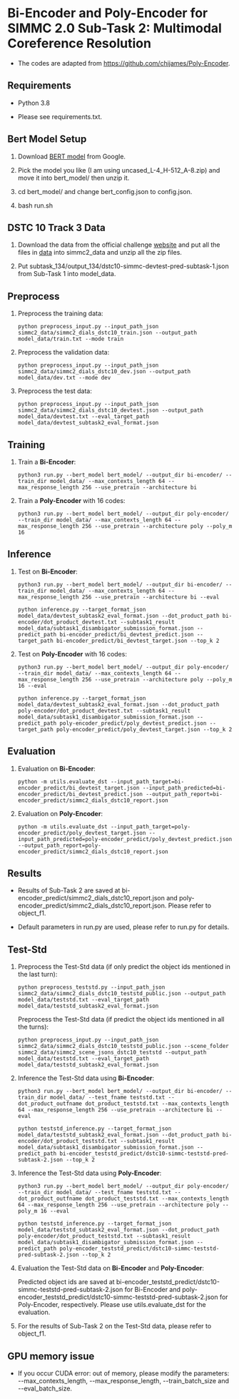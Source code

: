 # Bi-Encoder and Poly-Encoder for SIMMC 2.0 Sub-Task 2: Multimodal Coreference Resolution

- The codes are adapted from https://github.com/chijames/Poly-Encoder.


## Requirements

- Python 3.8

- Please see requirements.txt.


## Bert Model Setup

1. Download [BERT model](https://storage.googleapis.com/bert_models/2020_02_20/all_bert_models.zip) from Google.

2. Pick the model you like (I am using uncased_L-4_H-512_A-8.zip) and move it into bert_model/ then unzip it.

3. cd bert_model/ and change bert_config.json to config.json.

4. bash run.sh


## DSTC 10 Track 3 Data

1. Download the data from the official challenge [website](https://github.com/facebookresearch/simmc2) and put all the files in [data](https://github.com/facebookresearch/simmc2/tree/master/data) into simmc2_data and unzip all the zip files.

2. Put subtask_134/output_134/dstc10-simmc-devtest-pred-subtask-1.json from Sub-Task 1 into model_data.


## Preprocess

1. Preprocess the training data:

   ```shell
   python preprocess_input.py --input_path_json simmc2_data/simmc2_dials_dstc10_train.json --output_path model_data/train.txt --mode train
   ```

2. Preprocess the validation data:

   ```shell
   python preprocess_input.py --input_path_json simmc2_data/simmc2_dials_dstc10_dev.json --output_path model_data/dev.txt --mode dev
   ```

3. Preprocess the test data:

   ```shell
   python preprocess_input.py --input_path_json simmc2_data/simmc2_dials_dstc10_devtest.json --output_path model_data/devtest.txt --eval_target_path model_data/devtest_subtask2_eval_format.json
   ```


## Training

1. Train a **Bi-Encoder**:

   ```shell
   python3 run.py --bert_model bert_model/ --output_dir bi-encoder/ --train_dir model_data/ --max_contexts_length 64 --max_response_length 256 --use_pretrain --architecture bi
   ```

2. Train a **Poly-Encoder** with 16 codes:

   ```shell
   python3 run.py --bert_model bert_model/ --output_dir poly-encoder/ --train_dir model_data/ --max_contexts_length 64 --max_response_length 256 --use_pretrain --architecture poly --poly_m 16
   ```


## Inference

1. Test on **Bi-Encoder**:

   ```shell
   python3 run.py --bert_model bert_model/ --output_dir bi-encoder/ --train_dir model_data/ --max_contexts_length 64 --max_response_length 256 --use_pretrain --architecture bi --eval

   python inference.py --target_format_json model_data/devtest_subtask2_eval_format.json --dot_product_path bi-encoder/dot_product_devtest.txt --subtask1_result model_data/subtask1_disambigator_submission_format.json --predict_path bi-encoder_predict/bi_devtest_predict.json --target_path bi-encoder_predict/bi_devtest_target.json --top_k 2
   ```

2. Test on **Poly-Encoder** with 16 codes:

   ```shell
   python3 run.py --bert_model bert_model/ --output_dir poly-encoder/ --train_dir model_data/ --max_contexts_length 64 --max_response_length 256 --use_pretrain --architecture poly --poly_m 16 --eval

   python inference.py --target_format_json model_data/devtest_subtask2_eval_format.json --dot_product_path poly-encoder/dot_product_devtest.txt --subtask1_result model_data/subtask1_disambigator_submission_format.json --predict_path poly-encoder_predict/poly_devtest_predict.json --target_path poly-encoder_predict/poly_devtest_target.json --top_k 2
   ```


## Evaluation

1. Evaluation on **Bi-Encoder**:

   ```shell
   python -m utils.evaluate_dst --input_path_target=bi-encoder_predict/bi_devtest_target.json --input_path_predicted=bi-encoder_predict/bi_devtest_predict.json --output_path_report=bi-encoder_predict/simmc2_dials_dstc10_report.json
   ```

2. Evaluation on **Poly-Encoder**:

   ```shell
   python -m utils.evaluate_dst --input_path_target=poly-encoder_predict/poly_devtest_target.json --input_path_predicted=poly-encoder_predict/poly_devtest_predict.json --output_path_report=poly-encoder_predict/simmc2_dials_dstc10_report.json
   ```


## Results

- Results of Sub-Task 2 are saved at bi-encoder_predict/simmc2_dials_dstc10_report.json and poly-encoder_predict/simmc2_dials_dstc10_report.json. Please refer to object_f1.

- Default parameters in run.py are used, please refer to run.py for details.


## Test-Std

1. Preprocess the Test-Std data (if only predict the object ids mentioned in the last turn):

   ```shell
   python preprocess_teststd.py --input_path_json simmc2_data/simmc2_dials_dstc10_teststd_public.json --output_path model_data/teststd.txt --eval_target_path model_data/teststd_subtask2_eval_format.json
   ```
   
   Preprocess the Test-Std data (if predict the object ids mentioned in all the turns):
   
   ```shell
   python preprocess_input.py --input_path_json simmc2_data/simmc2_dials_dstc10_teststd_public.json --scene_folder simmc2_data/simmc2_scene_jsons_dstc10_teststd --output_path model_data/teststd.txt --eval_target_path model_data/teststd_subtask2_eval_format.json
   ```

2. Inference the Test-Std data using **Bi-Encoder**:
  
   ```shell
   python3 run.py --bert_model bert_model/ --output_dir bi-encoder/ --train_dir model_data/ --test_fname teststd.txt --dot_product_outfname dot_product_teststd.txt --max_contexts_length 64 --max_response_length 256 --use_pretrain --architecture bi --eval
   
   python teststd_inference.py --target_format_json model_data/teststd_subtask2_eval_format.json --dot_product_path bi-encoder/dot_product_teststd.txt --subtask1_result model_data/subtask1_disambigator_submission_format.json --predict_path bi-encoder_teststd_predict/dstc10-simmc-teststd-pred-subtask-2.json --top_k 2
   ```

3. Inference the Test-Std data using **Poly-Encoder**:

   ```shell
   python3 run.py --bert_model bert_model/ --output_dir poly-encoder/ --train_dir model_data/ --test_fname teststd.txt --dot_product_outfname dot_product_teststd.txt --max_contexts_length 64 --max_response_length 256 --use_pretrain --architecture poly --poly_m 16 --eval

   python teststd_inference.py --target_format_json model_data/teststd_subtask2_eval_format.json --dot_product_path poly-encoder/dot_product_teststd.txt --subtask1_result model_data/subtask1_disambigator_submission_format.json --predict_path poly-encoder_teststd_predict/dstc10-simmc-teststd-pred-subtask-2.json --top_k 2
   ```

4. Evaluation the Test-Std data on **Bi-Encoder** and **Poly-Encoder**:
   
   Predicted object ids are saved at bi-encoder_teststd_predict/dstc10-simmc-teststd-pred-subtask-2.json for Bi-Encoder and poly-encoder_teststd_predict/dstc10-simmc-teststd-pred-subtask-2.json for Poly-Encoder, respectively. Please use utils.evaluate_dst for the evaluation.

5. For the results of Sub-Task 2 on the Test-Std data, please refer to object_f1.


## GPU memory issue

- If you occur CUDA error: out of memory, please modify the parameters:  --max_contexts_length, --max_response_length, --train_batch_size and --eval_batch_size.

